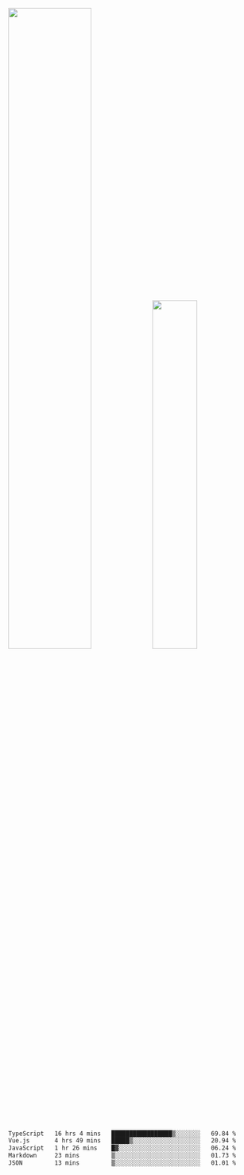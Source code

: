 <img align="" width="57.5%" src="https://github-readme-stats.vercel.app/api?username=Dream4ever&hide_title=true&hide_border=true&count_private=true&show_icons=true&include_all_commits=true&line_height=21" /><img align="" width="42.4%" src="https://github-readme-stats.vercel.app/api/top-langs/?username=Dream4ever&hide_title=true&count_private=true&show_icons=true&langs_count=6&hide_border=true&layout=compact" />

<!--START_SECTION:waka-->

```txt
TypeScript   16 hrs 4 mins   █████████████████▒░░░░░░░   69.84 %
Vue.js       4 hrs 49 mins   █████▒░░░░░░░░░░░░░░░░░░░   20.94 %
JavaScript   1 hr 26 mins    █▓░░░░░░░░░░░░░░░░░░░░░░░   06.24 %
Markdown     23 mins         ▒░░░░░░░░░░░░░░░░░░░░░░░░   01.73 %
JSON         13 mins         ▒░░░░░░░░░░░░░░░░░░░░░░░░   01.01 %
```

<!--END_SECTION:waka-->
